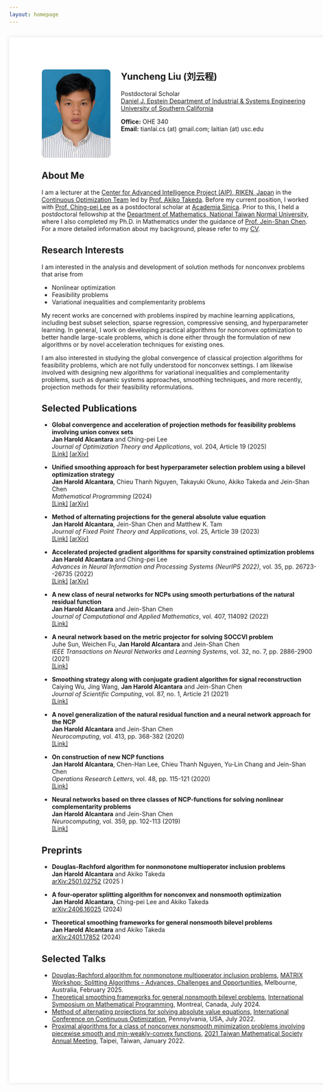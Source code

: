 ```yaml
---
layout: homepage
---
```


<!-- 
  This style block defines the A4 page effect.
  It's placed here to be self-contained within this file.
-->
<style>
  /* Define the styles for our A4 page container */
  .a4-page {
    /* A4 paper dimensions */
    width: 21cm; /* A4 width */
    min-height: 29.7cm; /* A4 height. Use min-height to allow content to grow. */
    
    /* Page margins (padding inside the container) */
    padding: 2cm;
    
    /* Center the page on the screen */
    margin: 2em auto; 
    
    /* Visual appearance of paper */
    background: white;
    box-shadow: 0 0 10px rgba(0, 0, 0, 0.1); /* Subtle shadow to lift it off the page */
    
    /* IMPORTANT: Ensures padding is included in the total width/height */
    box-sizing: border-box; 
  }

  /* Responsive design for small screens (like mobile phones) */
  @media screen and (max-width: 21cm) {
    .a4-page {
      /* On small screens, let the content fill the screen width */
      width: 100%;
      min-height: auto;
      
      /* Remove centering and shadow */
      margin: 0;
      box-shadow: none;
      
      /* Reduce padding for smaller screens */
      padding: 1em;
    }
  }
</style>

<!-- This div wraps all content and applies the .a4-page style -->
<div class="a4-page">

  <!-- 
    This section uses HTML to create a two-column layout for the profile.
    - Left column: Profile picture.
    - Right column: Name, title, and contact information.
  -->
  <div style="display: flex; align-items: flex-start; margin-bottom: 2em;">
    <img src="lyc.jpg" alt="Yuncheng Liu" style="width: 160px; margin-right: 25px; border-radius: 8px;">
    <div style="flex-grow: 1;">
      <h2 style="margin-top: 0;">Yuncheng Liu (刘云程)</h2>
      <p style="margin: 0.5em 0;">
        Postdoctoral Scholar<br>
        <a href="https://ise.usc.edu/">Daniel J. Epstein Department of Industrial & Systems Engineering</a><br>
        <a href="https://www.usc.edu/">University of Southern California</a>
      </p>
      <p style="margin: 1em 0;">
        <strong>Office:</strong> OHE 340<br>
        <strong>Email:</strong> tianlai.cs (at) gmail.com; laitian (at) usc.edu
      </p>
    </div>
  </div>

## About Me

I am a lecturer at the [Center for Advanced Intelligence Project (AIP), RIKEN, Japan](https://www.riken.jp/en/research/labs/aip/index.html) in the [Continuous Optimization Team](https://www.riken.jp/en/research/labs/aip/generic_tech/continuous_optimize/) led by [Prof. Akiko Takeda](http://www.or.mist.i.u-tokyo.ac.jp/takeda/index-e.html). Before my current position, I worked with [Prof. Ching-pei Lee](https://leepei.github.io/) as a postdoctoral scholar at [Academia Sinica](https://www.stat.sinica.edu.tw/eng/index.php). Prior to this, I held a postdoctoral fellowship at the [Department of Mathematics, National Taiwan Normal University](https://cantor.math.ntnu.edu.tw/index.php/en/index_en/), where I also completed my Ph.D. in Mathematics under the guidance of [Prof. Jein-Shan Chen](http://math.ntnu.edu.tw/~jschen/index.php?menu=Home). For a more detailed information about my background, please refer to my [CV](https://jhalcantara.github.io/CV_Alcantara_JanHarold.pdf).

## Research Interests

I am interested in the analysis and development of solution methods for nonconvex problems that arise from
- Nonlinear optimization
- Feasibility problems
- Variational inequalities and complementarity problems

My recent works are concerned with problems inspired by machine learning applications, including best subset selection, sparse regression, compressive sensing, and hyperparameter learning. In general, I work on developing practical algorithms for nonconvex optimization to better handle large-scale problems, which is done either through the formulation of new algorithms or by novel acceleration techniques for existing ones. 

I am also interested in studying the global convergence of classical projection algorithms for feasibility problems, which are not fully understood for nonconvex settings. I am likewise involved with designing new algorithms for variational inequalities and complementarity problems, such as dynamic systems approaches, smoothing techniques, and more recently, projection methods for their feasibility reformulations.



## Selected Publications
- **Global convergence and acceleration of projection methods for feasibility problems involving union convex sets** \
 **Jan Harold Alcantara** and Ching-pei Lee \
*Journal of Optimization Theory and Applications*, vol. 204, Article 19 (2025) \
[[Link]](https://link.springer.com/article/10.1007/s10957-024-02580-6) [[arXiv]](https://arxiv.org/abs/2202.10052)

-  **Unified smoothing approach for best hyperparameter selection problem using a bilevel optimization strategy** \
 **Jan Harold Alcantara**, Chieu Thanh Nguyen, Takayuki Okuno, Akiko Takeda and Jein-Shan Chen \
*Mathematical Programming* (2024) \
[[Link]](https://link.springer.com/article/10.1007/s10107-024-02113-z) [[arXiv]](https://arxiv.org/abs/2110.12630)

- **Method of alternating projections for the general absolute value equation** \
 **Jan Harold Alcantara**, Jein-Shan Chen and Matthew K. Tam \
 *Journal of Fixed Point Theory and Applications*, vol. 25, Article 39 (2023)\
 [[Link]](https://link.springer.com/article/10.1007/s11784-022-01026-8) [[arXiv]](https://arxiv.org/abs/2106.03268)
 
- **Accelerated projected gradient algorithms for sparsity constrained optimization problems** \
 **Jan Harold Alcantara** and Ching-pei Lee \
 *Advances in Neural Information and Processing Systems (NeurIPS 2022)*, vol. 35, pp. 26723--26735 (2022) \
[[Link]](https://proceedings.neurips.cc/paper_files/paper/2022/hash/aab3003c922e0fcd2fd2c951fa3c03ad-Abstract-Conference.html) [[arXiv]](http://arxiv.org/abs/2211.02271)

- **A new class of neural networks for NCPs using smooth perturbations of the natural residual function** \
 **Jan Harold Alcantara** and Jein-Shan Chen \
 *Journal of Computational and Applied Mathematics*, vol. 407, 114092 (2022) \
[[Link]](https://www.sciencedirect.com/science/article/abs/pii/S0377042722000061)  

- **A neural network based on the metric projector for solving SOCCVI problem** \
Juhe Sun, Weichen Fu, **Jan Harold Alcantara** and Jein-Shan Chen \
 *IEEE Transactions on Neural Networks and Learning Systems*, vol. 32, no. 7, pp. 2886-2900 (2021)\
[[Link]](https://ieeexplore.ieee.org/document/9159914)

- **Smoothing strategy along with conjugate gradient algorithm for signal reconstruction** \
 Caiying Wu, Jing Wang, **Jan Harold Alcantara** and Jein-Shan Chen \
 *Journal of Scientific Computing*, vol. 87, no. 1, Article 21 (2021) \
[[Link]](https://link.springer.com/article/10.1007/s10915-021-01440-z) 

- **A novel generalization of the natural residual function and a neural network approach for the NCP** \
 **Jan Harold Alcantara** and Jein-Shan Chen \
 *Neurocomputing*, vol. 413, pp. 368-382 (2020) \
[[Link]](https://www.sciencedirect.com/science/article/abs/pii/S092523122031047X)

- **On construction of new NCP functions** \
 **Jan Harold Alcantara**, Chen-Han Lee, Chieu Thanh Nguyen, Yu-Lin Chang and Jein-Shan Chen \
 *Operations Research Letters*, vol. 48, pp. 115-121 (2020) \
[[Link]](https://www.sciencedirect.com/science/article/abs/pii/S0167637720300109) 

- **Neural networks based on three classes of NCP-functions for solving nonlinear complementarity problems** \
 **Jan Harold Alcantara** and Jein-Shan Chen \
 *Neurocomputing*, vol. 359, pp. 102-113 (2019) \
[[Link]](https://www.sciencedirect.com/science/article/abs/pii/S0925231219308021) 


## Preprints

- **Douglas-Rachford algorithm for nonmonotone multioperator inclusion
  problems** \
 **Jan Harold Alcantara** and Akiko Takeda \
[arXiv:2501.02752](https://arxiv.org/abs/2501.02752) (2025	) 

- **A four-operator splitting algorithm for
nonconvex and nonsmooth optimization** \
 **Jan Harold Alcantara**, Ching-pei Lee and Akiko Takeda \
[arXiv:2406.16025](https://arxiv.org/abs/2406.16025) (2024) 


- **Theoretical smoothing frameworks for general nonsmooth bilevel problems** \
 **Jan Harold Alcantara** and Akiko Takeda \
[arXiv:2401.17852](https://arxiv.org/abs/2401.17852) (2024) 



## Selected Talks
- [Douglas-Rachford algorithm for nonmonotone multioperator inclusion problems](https://jhalcantara.github.io/MATRIX_Workshop.pdf), [MATRIX Workshop: Splitting Algorithms - Advances, Challenges and Opportunities](https://www.matrix-inst.org.au/events/splitting-algorithms-advances-challenges-and-opportunities/), Melbourne, Australia, February 2025.
- [Theoretical smoothing frameworks for general nonsmooth bilevel problems](https://jhalcantara.github.io/Bilevel_ValueFunctionSmoothing.pdf), [International Symposium on Mathematical Programming](https://ismp2024.gerad.ca/), Montreal, Canada, July 2024.
- [Method of alternating projections for solving absolute value equations](https://jhalcantara.github.io/MAP_AVE.pdf), [International Conference on Continuous Optimization](https://iccopt2022.lehigh.edu/), Pennsylvania, USA, July 2022.
- [Proximal algorithms for a class of nonconvex nonsmooth minimization problems involving piecewise smooth and min-weakly-convex functions](https://jhalcantara.github.io/Prox_Algorithms_Min_Convex.pdf), [2021 Taiwan Mathematical Society Annual Meeting](https://www.math.sinica.edu.tw/www/file_upload/conference/2021TMS/eng/index.html), Taipei, Taiwan, January 2022.

</div> <!-- This closes the .a4-page wrapper -->
